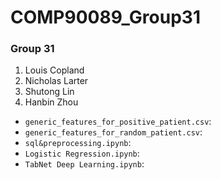 # COMP90089_Group31

### Group 31
1. Louis Copland
2. Nicholas Larter
3. Shutong Lin
4. Hanbin Zhou

- `generic_features_for_positive_patient.csv`:
- `generic_features_for_random_patient.csv`:
- `sql&preprocessing.ipynb`:
- `Logistic Regression.ipynb`:
- `TabNet Deep Learning.ipynb`:
